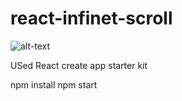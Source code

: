 # react-infinet-scroll

![alt-text](https://github.com/abhishekguru/react-infinet-scroll/blob/master/chrome-capture.gif?raw=true)

USed React create app starter kit

npm install
npm start
